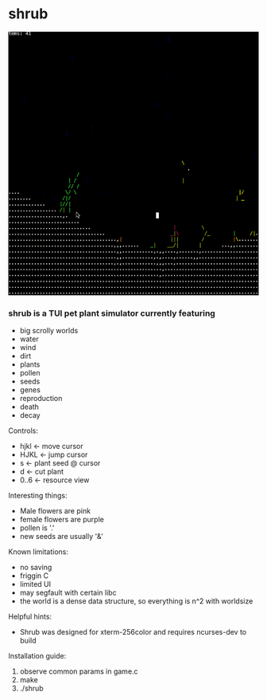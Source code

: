 # shrub 
![Shrub](https://github.com/fimbaz/shrub/raw/master/shrub2.gif)
### shrub is a TUI pet plant simulator currently featuring
- big scrolly worlds
- water
- wind
- dirt
- plants
- pollen
- seeds
- genes
- reproduction 
- death
- decay

Controls:
- hjkl <- move cursor
- HJKL <- jump cursor
- s    <- plant seed @ cursor
- d    <- cut plant
- 0..6 <- resource view

Interesting things:
- Male flowers are pink
- female flowers are purple
- pollen is '.'
- new seeds are usually '&'


Known limitations:
- no saving
- friggin C
- limited UI
- may segfault with certain libc
- the world is a dense data structure, so everything is n^2 with worldsize

Helpful hints:
- Shrub was designed for xterm-256color and requires ncurses-dev to build

Installation guide:
 1. observe common params in game.c
 2. make
 3. ./shrub
 


